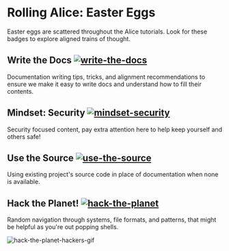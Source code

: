 # Rolling Alice: Easter Eggs

Easter eggs are scattered throughout the Alice tutorials. Look for these
badges to explore aligned trains of thought. 

## Write the Docs [![write-the-docs](https://img.shields.io/badge/write%20the-docs-success)](https://github.com/intel/dffml/blob/alice/docs/tutorials/rolling_alice/0000_easter_eggs.md#write-the-docs-)

Documentation writing tips, tricks, and alignment recommendations to ensure
we make it easy to write docs and understand how to fill their contents.

## Mindset: Security [![mindset-security](https://img.shields.io/badge/mindset-security-critical)](https://github.com/intel/dffml/blob/alice/docs/tutorials/rolling_alice/0000_easter_eggs.md#mindset-security-)

Security focused content, pay extra attention here to help keep yourself
and others safe!

## Use the Source [![use-the-source](https://img.shields.io/badge/use%20the-source-blueviolet)](https://github.com/intel/dffml/blob/alice/docs/tutorials/rolling_alice/0000_easter_eggs.md#use-the-source-)

Using existing project's source code in place of documentation when none is
available.

## Hack the Planet! [![hack-the-planet](https://img.shields.io/badge/hack%20the-planet-blue)](https://github.com/intel/dffml/blob/alice/docs/tutorials/rolling_alice/0000_easter_eggs.md#hack-the-planet-)

Random navigation through systems, file formats, and patterns, that might be
helpful as you're out popping shells.

![hack-the-planet-hackers-gif](https://user-images.githubusercontent.com/5950433/191852910-73787361-b00c-4618-bc5e-f32d656bbf0f.gif)
